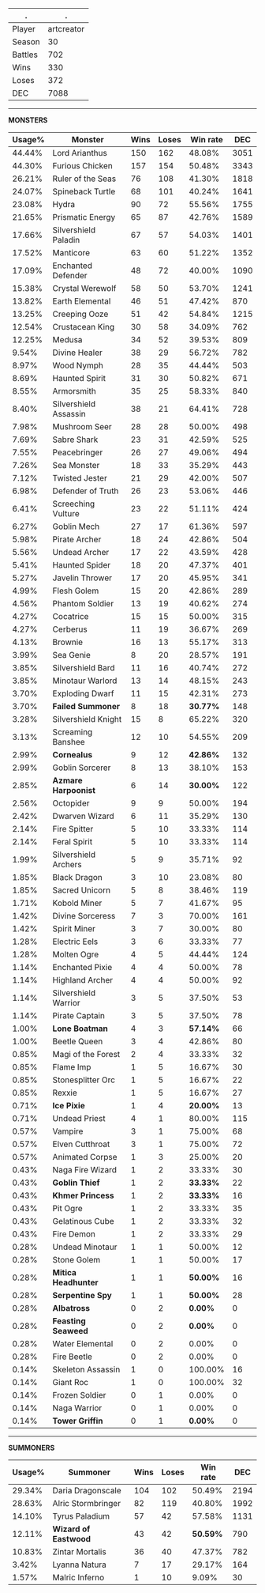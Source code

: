 .|.
|-|-
Player|artcreator
Season|30
Battles|702
Wins|330
Loses|372
DEC|7088

---
**MONSTERS**

Usage%|Monster|Wins|Loses|Win rate|DEC|
-|-|-|-|-|-|
44.44%|Lord Arianthus|150|162|48.08%|3051|
44.30%|Furious Chicken|157|154|50.48%|3343|
26.21%|Ruler of the Seas|76|108|41.30%|1818|
24.07%|Spineback Turtle|68|101|40.24%|1641|
23.08%|Hydra|90|72|55.56%|1755|
21.65%|Prismatic Energy|65|87|42.76%|1589|
17.66%|Silvershield Paladin|67|57|54.03%|1401|
17.52%|Manticore|63|60|51.22%|1352|
17.09%|Enchanted Defender|48|72|40.00%|1090|
15.38%|Crystal Werewolf|58|50|53.70%|1241|
13.82%|Earth Elemental|46|51|47.42%|870|
13.25%|Creeping Ooze|51|42|54.84%|1215|
12.54%|Crustacean King|30|58|34.09%|762|
12.25%|Medusa|34|52|39.53%|809|
9.54%|Divine Healer|38|29|56.72%|782|
8.97%|Wood Nymph|28|35|44.44%|503|
8.69%|Haunted Spirit|31|30|50.82%|671|
8.55%|Armorsmith|35|25|58.33%|840|
8.40%|Silvershield Assassin|38|21|64.41%|728|
7.98%|Mushroom Seer|28|28|50.00%|498|
7.69%|Sabre Shark|23|31|42.59%|525|
7.55%|Peacebringer|26|27|49.06%|494|
7.26%|Sea Monster|18|33|35.29%|443|
7.12%|Twisted Jester|21|29|42.00%|507|
6.98%|Defender of Truth|26|23|53.06%|446|
6.41%|Screeching Vulture|23|22|51.11%|424|
6.27%|Goblin Mech|27|17|61.36%|597|
5.98%|Pirate Archer|18|24|42.86%|504|
5.56%|Undead Archer|17|22|43.59%|428|
5.41%|Haunted Spider|18|20|47.37%|401|
5.27%|Javelin Thrower|17|20|45.95%|341|
4.99%|Flesh Golem|15|20|42.86%|289|
4.56%|Phantom Soldier|13|19|40.62%|274|
4.27%|Cocatrice|15|15|50.00%|315|
4.27%|Cerberus|11|19|36.67%|269|
4.13%|Brownie|16|13|55.17%|313|
3.99%|Sea Genie|8|20|28.57%|191|
3.85%|Silvershield Bard|11|16|40.74%|272|
3.85%|Minotaur Warlord|13|14|48.15%|243|
3.70%|Exploding Dwarf|11|15|42.31%|273|
3.70%|**Failed Summoner**|8|18|**30.77%**|148|
3.28%|Silvershield Knight|15|8|65.22%|320|
3.13%|Screaming Banshee|12|10|54.55%|209|
2.99%|**Cornealus**|9|12|**42.86%**|132|
2.99%|Goblin Sorcerer|8|13|38.10%|153|
2.85%|**Azmare Harpoonist**|6|14|**30.00%**|122|
2.56%|Octopider|9|9|50.00%|194|
2.42%|Dwarven Wizard|6|11|35.29%|130|
2.14%|Fire Spitter|5|10|33.33%|114|
2.14%|Feral Spirit|5|10|33.33%|114|
1.99%|Silvershield Archers|5|9|35.71%|92|
1.85%|Black Dragon|3|10|23.08%|80|
1.85%|Sacred Unicorn|5|8|38.46%|119|
1.71%|Kobold Miner|5|7|41.67%|95|
1.42%|Divine Sorceress|7|3|70.00%|161|
1.42%|Spirit Miner|3|7|30.00%|80|
1.28%|Electric Eels|3|6|33.33%|77|
1.28%|Molten Ogre|4|5|44.44%|124|
1.14%|Enchanted Pixie|4|4|50.00%|78|
1.14%|Highland Archer|4|4|50.00%|92|
1.14%|Silvershield Warrior|3|5|37.50%|53|
1.14%|Pirate Captain|3|5|37.50%|78|
1.00%|**Lone Boatman**|4|3|**57.14%**|66|
1.00%|Beetle Queen|3|4|42.86%|80|
0.85%|Magi of the Forest|2|4|33.33%|32|
0.85%|Flame Imp|1|5|16.67%|30|
0.85%|Stonesplitter Orc|1|5|16.67%|22|
0.85%|Rexxie|1|5|16.67%|27|
0.71%|**Ice Pixie**|1|4|**20.00%**|13|
0.71%|Undead Priest|4|1|80.00%|115|
0.57%|Vampire|3|1|75.00%|68|
0.57%|Elven Cutthroat|3|1|75.00%|72|
0.57%|Animated Corpse|1|3|25.00%|20|
0.43%|Naga Fire Wizard|1|2|33.33%|30|
0.43%|**Goblin Thief**|1|2|**33.33%**|22|
0.43%|**Khmer Princess**|1|2|**33.33%**|16|
0.43%|Pit Ogre|1|2|33.33%|35|
0.43%|Gelatinous Cube|1|2|33.33%|32|
0.43%|Fire Demon|1|2|33.33%|29|
0.28%|Undead Minotaur|1|1|50.00%|12|
0.28%|Stone Golem|1|1|50.00%|17|
0.28%|**Mitica Headhunter**|1|1|**50.00%**|16|
0.28%|**Serpentine Spy**|1|1|**50.00%**|28|
0.28%|**Albatross**|0|2|**0.00%**|0|
0.28%|**Feasting Seaweed**|0|2|**0.00%**|0|
0.28%|Water Elemental|0|2|0.00%|0|
0.28%|Fire Beetle|0|2|0.00%|0|
0.14%|Skeleton Assassin|1|0|100.00%|16|
0.14%|Giant Roc|1|0|100.00%|32|
0.14%|Frozen Soldier|0|1|0.00%|0|
0.14%|Naga Warrior|0|1|0.00%|0|
0.14%|**Tower Griffin**|0|1|**0.00%**|0|

---
**SUMMONERS**

Usage%|Summoner|Wins|Loses|Win rate|DEC|
-|-|-|-|-|-|
29.34%|Daria Dragonscale|104|102|50.49%|2194|
28.63%|Alric Stormbringer|82|119|40.80%|1992|
14.10%|Tyrus Paladium|57|42|57.58%|1131|
12.11%|**Wizard of Eastwood**|43|42|**50.59%**|790|
10.83%|Zintar Mortalis|36|40|47.37%|782|
3.42%|Lyanna Natura|7|17|29.17%|164|
1.57%|Malric Inferno|1|10|9.09%|30|
